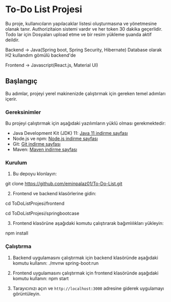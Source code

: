 # To-Do List Projesi

Bu proje, kullanıcıların yapılacaklar listesi oluşturmasına ve yönetmesine olanak tanır. Authorizitaion sistemi vardır ve her token 30 dakika geçerlidir.
Todo lar için Dosyaları upload etme ve bir resim yükleme şuanda aktif deildir.

Backend  -> Java(Spring boot, Spring Security, Hibernate)  Database olarak H2 kullandım gömülü backend'de

Frontend -> Javascript(React.js, Material UI)

## Başlangıç

Bu adımlar, projeyi yerel makinenizde çalıştırmak için gereken temel adımları içerir.

### Gereksinimler

Bu projeyi çalıştırmak için aşağıdaki yazılımların yüklü olması gerekmektedir:

- Java Development Kit (JDK) 11: [Java 11 indirme sayfası](https://www.oracle.com/java/technologies/javase-jdk11-downloads.html)
- Node.js ve npm: [Node.js indirme sayfası](https://nodejs.org/)
- Git: [Git indirme sayfası](https://git-scm.com/downloads)
- Maven: [Maven indirme sayfası](https://maven.apache.org/download.cgi)

### Kurulum

1. Bu depoyu klonlayın:

git clone https://github.com/eminpalaz01/To-Do-List.git

2. Frontend ve backend klasörlerine gidin:

cd ToDoListProjesi/frontend

cd ToDoListProjesi/springbootcase

3. Frontend klasörüne aşağıdaki komutu çalıştırarak bağımlılıkları yükleyin:

npm install

### Çalıştırma

1. Backend uygulamasını çalıştırmak için backend klasöründe aşağıdaki komutu kullanın:
./mvnw spring-boot:run

2. Frontend uygulamasını çalıştırmak için frontend klasöründe aşağıdaki komutu kullanın:
npm start

3. Tarayıcınızı açın ve `http://localhost:3000` adresine giderek uygulamayı görüntüleyin.
